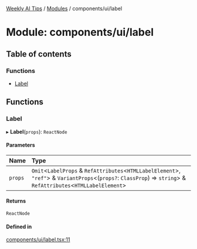 [Weekly AI Tips](../README.md) / [Modules](../modules.md) / components/ui/label

# Module: components/ui/label

## Table of contents

### Functions

- [Label](components_ui_label.md#label)

## Functions

### Label

▸ **Label**(`props`): `ReactNode`

#### Parameters

| Name | Type |
| :------ | :------ |
| `props` | `Omit`\<`LabelProps` & `RefAttributes`\<`HTMLLabelElement`\>, ``"ref"``\> & `VariantProps`\<(`props?`: `ClassProp`) => `string`\> & `RefAttributes`\<`HTMLLabelElement`\> |

#### Returns

`ReactNode`

#### Defined in

[components/ui/label.tsx:11](https://github.com/alexsoyes/weekly-ai-tips/blob/b3fea4afd71b68632685f2d382621a10bad6affa/components/ui/label.tsx#L11)
